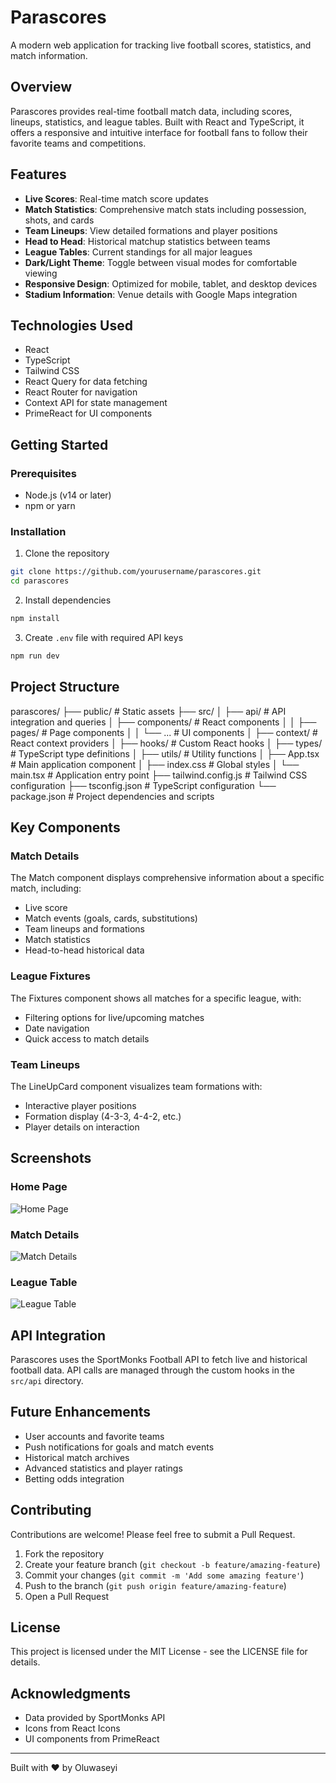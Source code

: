 # Parascores

A modern web application for tracking live football scores, statistics, and match information.

## Overview

Parascores provides real-time football match data, including scores, lineups, statistics, and league tables. Built with React and TypeScript, it offers a responsive and intuitive interface for football fans to follow their favorite teams and competitions.

## Features

- **Live Scores**: Real-time match score updates
- **Match Statistics**: Comprehensive match stats including possession, shots, and cards
- **Team Lineups**: View detailed formations and player positions
- **Head to Head**: Historical matchup statistics between teams
- **League Tables**: Current standings for all major leagues
- **Dark/Light Theme**: Toggle between visual modes for comfortable viewing
- **Responsive Design**: Optimized for mobile, tablet, and desktop devices
- **Stadium Information**: Venue details with Google Maps integration

## Technologies Used

- React
- TypeScript
- Tailwind CSS
- React Query for data fetching
- React Router for navigation
- Context API for state management
- PrimeReact for UI components

## Getting Started

### Prerequisites

- Node.js (v14 or later)
- npm or yarn

### Installation

1. Clone the repository

```bash
git clone https://github.com/yourusername/parascores.git
cd parascores
```

2. Install dependencies

```bash
npm install
```

3. Create `.env` file with required API keys

```bash
npm run dev
```

## Project Structure

parascores/ ├── public/ # Static assets ├── src/ │ ├── api/ # API integration and queries │ ├── components/ # React components │ │ ├── pages/ # Page components │ │ └── ... # UI components │ ├── context/ # React context providers │ ├── hooks/ # Custom React hooks │ ├── types/ # TypeScript type definitions │ ├── utils/ # Utility functions │ ├── App.tsx # Main application component │ ├── index.css # Global styles │ └── main.tsx # Application entry point ├── tailwind.config.js # Tailwind CSS configuration ├── tsconfig.json # TypeScript configuration └── package.json # Project dependencies and scripts

## Key Components

### Match Details

The Match component displays comprehensive information about a specific match, including:

- Live score
- Match events (goals, cards, substitutions)
- Team lineups and formations
- Match statistics
- Head-to-head historical data

### League Fixtures

The Fixtures component shows all matches for a specific league, with:

- Filtering options for live/upcoming matches
- Date navigation
- Quick access to match details

### Team Lineups

The LineUpCard component visualizes team formations with:

- Interactive player positions
- Formation display (4-3-3, 4-4-2, etc.)
- Player details on interaction

## Screenshots

### Home Page

![Home Page](screenshots/home.png)

### Match Details

![Match Details](screenshots/match.png)

### League Table

![League Table](screenshots/league.png)

## API Integration

Parascores uses the SportMonks Football API to fetch live and historical football data. API calls are managed through the custom hooks in the `src/api` directory.

## Future Enhancements

- User accounts and favorite teams
- Push notifications for goals and match events
- Historical match archives
- Advanced statistics and player ratings
- Betting odds integration

## Contributing

Contributions are welcome! Please feel free to submit a Pull Request.

1. Fork the repository
2. Create your feature branch (`git checkout -b feature/amazing-feature`)
3. Commit your changes (`git commit -m 'Add some amazing feature'`)
4. Push to the branch (`git push origin feature/amazing-feature`)
5. Open a Pull Request

## License

This project is licensed under the MIT License - see the LICENSE file for details.

## Acknowledgments

- Data provided by SportMonks API
- Icons from React Icons
- UI components from PrimeReact

---

Built with ❤️ by Oluwaseyi

